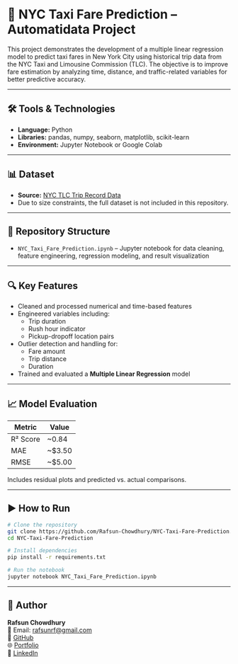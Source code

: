 
# 🚕 NYC Taxi Fare Prediction – Automatidata Project

This project demonstrates the development of a multiple linear regression model to predict taxi fares in New York City using historical trip data from the NYC Taxi and Limousine Commission (TLC). The objective is to improve fare estimation by analyzing time, distance, and traffic-related variables for better predictive accuracy.

---

## 🛠️ Tools & Technologies
- **Language:** Python  
- **Libraries:** pandas, numpy, seaborn, matplotlib, scikit-learn  
- **Environment:** Jupyter Notebook or Google Colab

---

## 📊 Dataset
- **Source:** [NYC TLC Trip Record Data](https://www.nyc.gov/site/tlc/about/tlc-trip-record-data.page)  
- Due to size constraints, the full dataset is not included in this repository.

---

## 📁 Repository Structure
- `NYC_Taxi_Fare_Prediction.ipynb` – Jupyter notebook for data cleaning, feature engineering, regression modeling, and result visualization

---

## 🔍 Key Features
- Cleaned and processed numerical and time-based features
- Engineered variables including:
  - Trip duration
  - Rush hour indicator
  - Pickup-dropoff location pairs
- Outlier detection and handling for:
  - Fare amount
  - Trip distance
  - Duration
- Trained and evaluated a **Multiple Linear Regression** model

---

## 📈 Model Evaluation

| Metric | Value |
|--------|-------|
| R² Score | ~0.84 |
| MAE      | ~$3.50 |
| RMSE     | ~$5.00 |

Includes residual plots and predicted vs. actual comparisons.

---

## ▶️ How to Run

```bash
# Clone the repository
git clone https://github.com/Rafsun-Chowdhury/NYC-Taxi-Fare-Prediction.git
cd NYC-Taxi-Fare-Prediction

# Install dependencies
pip install -r requirements.txt

# Run the notebook
jupyter notebook NYC_Taxi_Fare_Prediction.ipynb
```

---

## 👤 Author

**Rafsun Chowdhury**  
📧 Email: rafsunrf@gmail.com  
🔗 [GitHub](https://github.com/Rafsun-Chowdhury)  
🌐 [Portfolio](https://rafsun-chowdhury.github.io/portfolio/)  
💼 [LinkedIn](https://www.linkedin.com/in/rafsun-chowdhury/)
